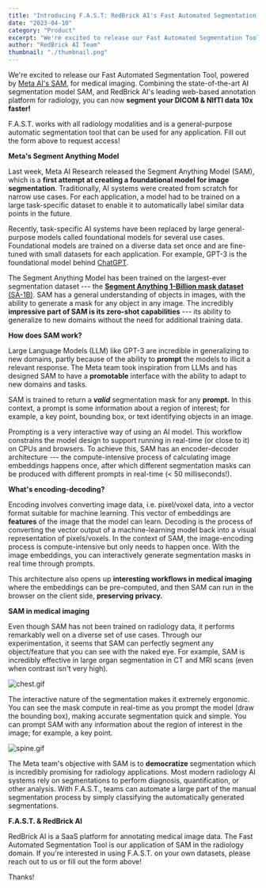```yaml
---
title: "Introducing F.A.S.T: RedBrick AI's Fast Automated Segmentation Tool"
date: "2023-04-10"
category: "Product"
excerpt: "We're excited to release our Fast Automated Segmentation Tool, powered by Meta AI's SAM, for medical imaging. Segment your DICOM & NIfTI data 10x faster with state-of-the-art AI segmentation integrated into RedBrick AI's web-based annotation platform."
author: "RedBrick AI Team"
thumbnail: "./thumbnail.png"
---
```


We're excited to release our Fast Automated Segmentation Tool, powered by [Meta AI's SAM](https://ai.facebook.com/blog/segment-anything-foundation-model-image-segmentation/), for medical imaging. Combining the state-of-the-art AI segmentation model SAM, and RedBrick AI's leading web-based annotation platform for radiology, you can now **segment your DICOM & NIfTI data 10x faster!**

F.A.S.T. works with all radiology modalities and is a general-purpose automatic segmentation tool that can be used for any application. Fill out the form above to request access!

**Meta's Segment Anything Model**

Last week, Meta AI Research released the Segment Anything Model (SAM), which is a **first attempt at creating a foundational model for image segmentation**. Traditionally, AI systems were created from scratch for narrow use cases. For each application, a model had to be trained on a large task-specific dataset to enable it to automatically label similar data points in the future.

Recently, task-specific AI systems have been replaced by large general-purpose models called foundational models for several use cases. Foundational models are trained on a diverse data set once and are fine-tuned with small datasets for each application. For example, GPT-3 is the foundational model behind [ChatGPT](https://openai.com/blog/chatgpt).

The Segment Anything Model has been trained on the largest-ever segmentation dataset --- the [**Segment Anything 1-Billion mask dataset** (SA-1B)](https://ai.facebook.com/datasets/segment-anything/). SAM has a general understanding of objects in images, with the ability to generate a mask for any object in any image. The incredibly **impressive part of SAM is its zero-shot capabilities** --- its ability to generalize to new domains without the need for additional training data.

**How does SAM work?**

Large Language Models (LLM) like GPT-3 are incredible in generalizing to new domains, partly because of the ability to **prompt** the models to illicit a relevant response. The Meta team took inspiration from LLMs and has designed SAM to have a **promotable** interface with the ability to adapt to new domains and tasks.

SAM is trained to return a **_valid_** segmentation mask for any **prompt.** In this context, a prompt is some information about a region of interest; for example, a key point, bounding box, or text identifying objects in an image.

Prompting is a very interactive way of using an AI model. This workflow constrains the model design to support running in real-time (or close to it) on CPUs and browsers. To achieve this, SAM has an encoder-decoder architecture --- the compute-intensive process of calculating image embeddings happens once, after which different segmentation masks can be produced with different prompts in real-time (< 50 milliseconds!).

**What's encoding-decoding?**

Encoding involves converting image data, i.e. pixel/voxel data, into a vector format suitable for machine learning. This vector of embeddings are **features** of the image that the model can learn. Decoding is the process of converting the vector output of a machine-learning model back into a visual representation of pixels/voxels. In the context of SAM, the image-encoding process is compute-intensive but only needs to happen once. With the image embeddings, you can interactively generate segmentation masks in real time through prompts.

This architecture also opens up **interesting workflows in medical
imaging** where the embeddings can be pre-computed, and then SAM can run
in the browser on the client side, **preserving privacy.**

**SAM in medical imaging**

Even though SAM has not been trained on radiology data, it performs
remarkably well on a diverse set of use cases. Through our
experimentation, it seems that SAM can perfectly segment any
object/feature that you can see with the naked eye. For example, SAM is
incredibly effective in large organ segmentation in CT and MRI scans
(even when contrast isn't very high).

![chest.gif](./image1.gif)

The interactive nature of the segmentation makes it extremely ergonomic.
You can see the mask compute in real-time as you prompt the model (draw
the bounding box), making accurate segmentation quick and simple. You
can prompt SAM with any information about the region of interest in the
image; for example, a key point.

![spine.gif](./image2.gif)

The Meta team's objective with SAM is to **democratize**
segmentation which is incredibly promising for radiology applications.
Most modern radiology AI systems rely on segmentations to perform
diagnosis, quantification, or other analysis. With F.A.S.T., teams can
automate a large part of the manual segmentation process by simply
classifying the automatically generated segmentations.

**F.A.S.T. & RedBrick AI**

RedBrick AI is a SaaS platform for annotating medical image data. The
Fast Automated Segmentation Tool is our application of SAM in the
radiology domain. If you're interested in using F.A.S.T. on
your own datasets, please reach out to us or fill out the form above!

Thanks!
